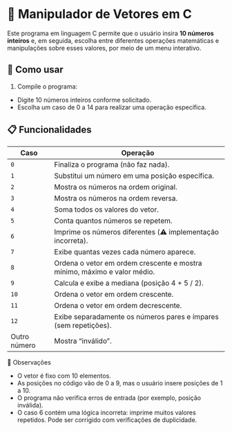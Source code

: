 # 🧮 Manipulador de Vetores em C

Este programa em linguagem C permite que o usuário insira **10 números inteiros** e, em seguida, escolha entre diferentes operações matemáticas e manipulações sobre esses valores, por meio de um menu interativo.

## 🚀 Como usar

1. Compile o programa:
- Digite 10 números inteiros conforme solicitado.
- Escolha um caso de 0 a 14 para realizar uma operação específica.

## 📋 Funcionalidades

| Caso         | Operação                                                                 |
|--------------|--------------------------------------------------------------------------|
| `0`          | Finaliza o programa (não faz nada).                                      |
| `1`          | Substitui um número em uma posição específica.                           |
| `2`          | Mostra os números na ordem original.                                     |
| `3`          | Mostra os números na ordem reversa.                                      |
| `4`          | Soma todos os valores do vetor.                                          |
| `5`          | Conta quantos números se repetem.                                        |
| `6`          | Imprime os números diferentes (⚠️ implementação incorreta).              |
| `7`          | Exibe quantas vezes cada número aparece.                                 |
| `8`          | Ordena o vetor em ordem crescente e mostra mínimo, máximo e valor médio. |
| `9`          | Calcula e exibe a mediana (posição 4 + 5 / 2).                           |
| `10`         | Ordena o vetor em ordem crescente.                                       |
| `11`         | Ordena o vetor em ordem decrescente.                                     |
| `12`         | Exibe separadamente os números pares e ímpares (sem repetições).         |
| Outro número | Mostra “inválido”.                                                       |


📌 Observações
- O vetor é fixo com 10 elementos.
- As posições no código vão de 0 a 9, mas o usuário insere posições de 1 a 10.
- O programa não verifica erros de entrada (por exemplo, posição inválida).
- O caso 6 contém uma lógica incorreta: imprime muitos valores repetidos. Pode ser corrigido com verificações de duplicidade.
